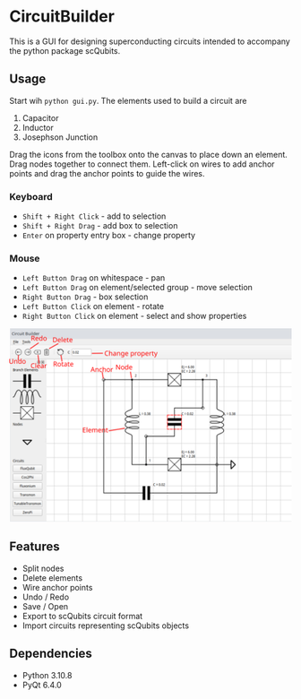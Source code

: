 # CircuitBuilder
This is a GUI for designing superconducting circuits intended to accompany the python package scQubits.

## Usage
Start wih `python gui.py`. The elements used to build a circuit are
1) Capacitor
2) Inductor
3) Josephson Junction

Drag the icons from the toolbox onto the canvas to place down an element. Drag nodes together to connect them. Left-click on wires to add anchor points and drag 
the anchor points to guide the wires.

### Keyboard
* `Shift + Right Click` - add to selection
* `Shift + Right Drag` - add box to selection
* `Enter` on property entry box - change property

### Mouse
* `Left Button Drag` on whitespace - pan
* `Left Button Drag` on element/selected group - move selection
* `Right Button Drag` - box selection
* `Left Button Click` on element - rotate
* `Right Button Click` on element - select and show properties

![Screenshot indicating usage](./screenshot.png "screenshot")

## Features
* Split nodes
* Delete elements
* Wire anchor points
* Undo / Redo
* Save / Open
* Export to scQubits circuit format
* Import circuits representing scQubits objects

## Dependencies
* Python 3.10.8
* PyQt 6.4.0



